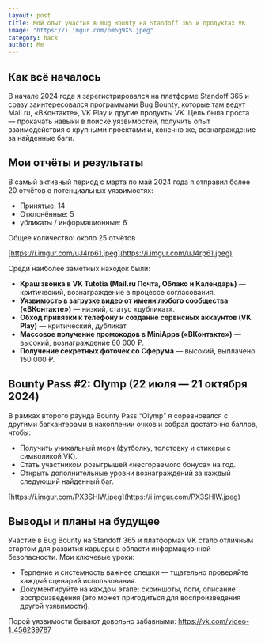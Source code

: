 ```yaml
---
layout: post
title: Мой опыт участия в Bug Bounty на Standoff 365 и продуктах VK
image: "https://i.imgur.com/nm6g9XS.jpeg"
category: hack
author: Me
---
```


## Как всё началось

В начале 2024 года я зарегистрировался на платформе Standoff 365 и сразу заинтересовался программами Bug Bounty, которые там ведут Mail.ru, «ВКонтакте», VK Play и другие продукты VK. Цель была проста — прокачать навыки в поиске уязвимостей, получить опыт взаимодействия с крупными проектами и, конечно же, вознаграждение за найденные баги.

## Мои отчёты и результаты

В самый активный период с марта по май 2024 года я отправил более 20 отчётов о потенциальных уязвимостях:
 - Принятые: 14
 - Отклонённые: 5
 - убликаты / информационные: 6

Общее количество: около 25 отчётов

[https://i.imgur.com/uJ4rp61.jpeg](https://i.imgur.com/uJ4rp61.jpeg)

Среди наиболее заметных находок были:
 - **Краш звонка в VK Tutotia (Mail.ru Почта, Облако и Календарь)** — критический, вознаграждение в процессе согласования.
 - **Уязвимость в загрузке видео от имени любого сообщества («ВКонтакте»)** — низкий, статус «дубликат».
 - **Обход привязки к телефону и создание сервисных аккаунтов (VK Play)** — критический, дубликат.
 - **Массовое получение промокодов в MiniApps («ВКонтакте»)** — высокий, вознаграждение 60 000 ₽.
 - **Получение секретных фоточек со Сферума** — высокий, выплачено 150 000 ₽.

## Bounty Pass #2: Olymp (22 июля — 21 октября 2024)

В рамках второго раунда Bounty Pass “Olymp” я соревновался с другими багхантерами в накоплении очков и собрал достаточно баллов, чтобы:

 - Получить уникальный мерч (футболку, толстовку и стикеры с символикой VK).
 - Стать участником розыгрышей «несгораемого бонуса» на год.
 - Открыть дополнительные уровни вознаграждений за каждый следующий найденный баг.

[https://i.imgur.com/PX3SHlW.jpeg](https://i.imgur.com/PX3SHlW.jpeg)

## Выводы и планы на будущее

Участие в Bug Bounty на Standoff 365 и платформах VK стало отличным стартом для развития карьеры в области информационной безопасности. Мои ключевые уроки:
- Терпение и системность важнее спешки — тщательно проверяйте каждый сценарий использования.
- Документируйте на каждом этапе: скриншоты, логи, описание воспроизведения (это может пригодиться для воспроизведения другой узявимости).

Порой уязвимости бывают довольно забавными:
https://vk.com/video-1_456239787
